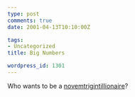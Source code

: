 ```yaml
---
type: post
comments: true
date: 2001-04-13T10:10:00Z

tags:
- Uncategorized
title: Big Numbers

wordpress_id: 1301
---
```


Who wants to be a [novemtrigintillionaire](http://www.kokogiak.com/megapenny/nineteen.asp)?
